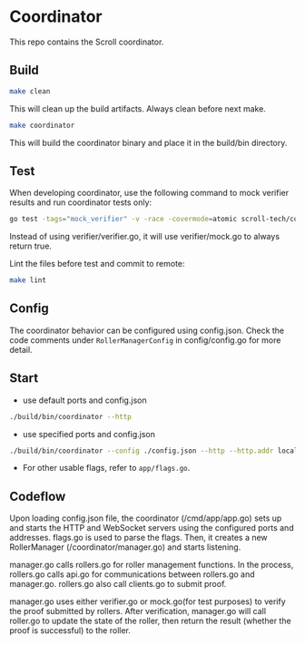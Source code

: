 # Coordinator

This repo contains the Scroll coordinator.

## Build

```bash
make clean
```
This will clean up the build artifacts. Always clean before next make.

```bash
make coordinator
```
This will build the coordinator binary and place it in the build/bin directory.

## Test

When developing coordinator, use the following command to mock verifier results and run coordinator tests only:

```bash
go test -tags="mock_verifier" -v -race -covermode=atomic scroll-tech/coordinator/...
```
Instead of using verifier/verifier.go, it will use verifier/mock.go to always return true.

Lint the files before test and commit to remote:

```bash
make lint
```

## Config

The coordinator behavior can be configured using config.json. Check the code comments under ```RollerManagerConfig``` in config/config.go for more detail.

## Start

* use default ports and config.json

```bash
./build/bin/coordinator --http
```

* use specified ports and config.json

```bash
./build/bin/coordinator --config ./config.json --http --http.addr localhost --http.port 8390
```

* For other usable flags, refer to ```app/flags.go```.

## Codeflow
Upon loading config.json file, the coordinator (/cmd/app/app.go) sets up and starts the HTTP and WebSocket servers using the configured ports and addresses. flags.go is used to parse the flags.
Then, it creates a new RollerManager (/coordinator/manager.go) and starts listening.

manager.go calls rollers.go for roller management functions. In the process, rollers.go calls api.go for communications between rollers.go and manager.go. rollers.go also call clients.go to submit proof.

manager.go uses either verifier.go or mock.go(for test purposes) to verify the proof submitted by rollers. After verification, manager.go will call roller.go to update the state of the roller, then return the result (whether the proof is successful) to the roller.